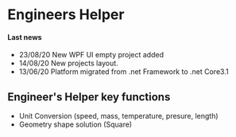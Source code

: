 # Engineers Helper
#### Last news
- 23/08/20 New WPF UI empty project added
- 14/08/20 New projects layout.
- 13/06/20 Platform migrated from .net Framework to .net Core3.1

## Engineer's Helper key functions
- Unit Conversion (speed, mass, temperature, presure, length)
- Geometry shape solution (Square)
